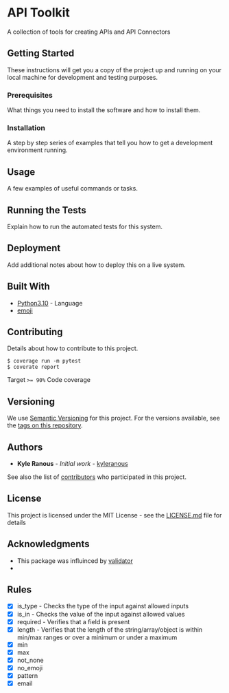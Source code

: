 # API Toolkit

A collection of tools for creating APIs and API Connectors

## Getting Started

These instructions will get you a copy of the project up and running on your local machine for development and testing purposes.

### Prerequisites

What things you need to install the software and how to install them.

### Installation

A step by step series of examples that tell you how to get a development environment running.

## Usage

A few examples of useful commands or tasks.

## Running the Tests

Explain how to run the automated tests for this system.

## Deployment

Add additional notes about how to deploy this on a live system.

## Built With

* [Python3.10]() - Language
* [emoji]()

## Contributing

Details about how to contribute to this project.
```batch
$ coverage run -m pytest
$ coverate report
```
Target `>= 90%` Code coverage

## Versioning

We use [Semantic Versioning](https://semver.org/) for this project. For the versions available, see the [tags on this repository](https://github.com/your/project/tags).

## Authors

* **Kyle Ranous** - *Initial work* - [kyleranous](https://github.com/kyleranous)

See also the list of [contributors](https://github.com/your/project/contributors) who participated in this project.

## License

This project is licensed under the MIT License - see the [LICENSE.md](LICENSE.md) file for details

## Acknowledgments

* This package was influinced by [validator](https://pypi.org/project/validator/)
* 

## Rules
 - [x] is_type - Checks the type of the input against allowed inputs
 - [x] is_in - Checks the value of the input against allowed values
 - [x] required - Verifies that a field is present
 - [x] length - Verifies that the length of the string/array/object is within min/max ranges or over a minimum or under a maximum
 - [x] min
 - [x] max
 - [x] not_none
 - [x] no_emoji
 - [x] pattern
 - [x] email
